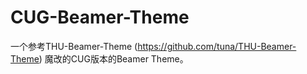 # CUG-Beamer-Theme

一个参考THU-Beamer-Theme (https://github.com/tuna/THU-Beamer-Theme) 魔改的CUG版本的Beamer Theme。